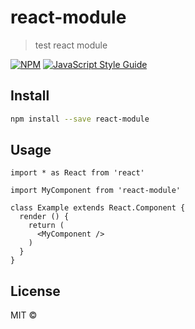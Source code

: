 # react-module

> test react module

[![NPM](https://img.shields.io/npm/v/react-module.svg)](https://www.npmjs.com/package/react-module) [![JavaScript Style Guide](https://img.shields.io/badge/code_style-standard-brightgreen.svg)](https://standardjs.com)

## Install

```bash
npm install --save react-module
```

## Usage

```tsx
import * as React from 'react'

import MyComponent from 'react-module'

class Example extends React.Component {
  render () {
    return (
      <MyComponent />
    )
  }
}
```

## License

MIT © [](https://github.com/)
